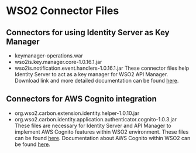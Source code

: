 # WSO2 Connector Files

## Connectors for using Identity Server as Key Manager
* keymanager-operations.war
* wso2is.key.manager.core-1.0.16.1.jar
* wso2is.notification.event.handlers-1.0.16.1.jar
These connector files help Identity Server to act as a key manager for WSO2 API Manager. Download link and more detailed 
documentation can be found [here](https://apim.docs.wso2.com/en/latest/install-and-setup/setup/distributed-deployment/configuring-wso2-identity-server-as-a-key-manager/).

## Connectors for AWS Cognito integration
* org.wso2.carbon.extension.identity.helper-1.0.10.jar
* org.wso2.carbon.identity.application.authenticator.cognito-1.0.3.jar
These files are necessary for Identity Server and API Manager to implement AWS Cognito features within WSO2 environment. These files can be 
found [here](https://store.wso2.com/store/assets/isconnector/details/b998e79f-cfe0-44a7-9af4-0525945aca2b). Documentation about AWS Cognito within WSO2 can be 
found [here](https://github.com/wso2-extensions/identity-outbound-auth-cognito/tree/master/docs).
